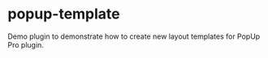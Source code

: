 # popup-template
Demo plugin to demonstrate how to create new layout templates for PopUp Pro plugin.
